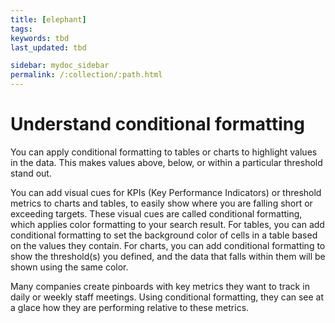 ```yaml
---
title: [elephant]
tags: 
keywords: tbd
last_updated: tbd

sidebar: mydoc_sidebar
permalink: /:collection/:path.html
---
```

# Understand conditional formatting

You can apply conditional formatting to tables or charts to highlight values in the data. This makes values above, below, or within a particular threshold stand out.

You can add visual cues for KPIs (Key Performance Indicators) or threshold metrics to charts and tables, to easily show where you are falling short or exceeding targets. These visual cues are called conditional formatting, which applies color formatting to your search result. For tables, you can add conditional formatting to set the background color of cells in a table based on the values they contain. For charts, you can add conditional formatting to show the threshold(s) you defined, and the data that falls within them will be shown using the same color.

Many companies create pinboards with key metrics they want to track in daily or weekly staff meetings. Using conditional formatting, they can see at a glace how they are performing relative to these metrics.
